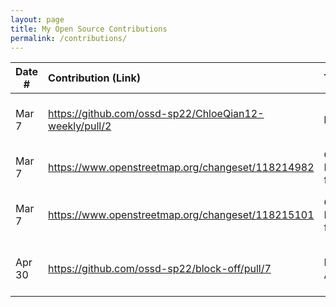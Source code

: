 ```yaml
---
layout: page
title: My Open Source Contributions
permalink: /contributions/
---
```


<!--
Type of the contribution should be "Wikipedia edit", "OpenStreet Map feature", "Documentation", "Course website", "Blog",
"Browser Add-on", etc.

The description should include a brief summary of what you did.

The link should bring us to a public page that shows your contribution. 

Replace the first row with your own contribution. 

-->





| Date #       | Contribution (Link)  | Type  | Description |
|---|:---|:---|:---|
| Mar 7   | https://github.com/ossd-sp22/ChloeQian12-weekly/pull/2    | blog                 |  I improved spelling and grammar  |
| Mar 7   | https://www.openstreetmap.org/changeset/118214982    |  OpenStreet Map feature   |  Update information on Bobst      |
| Mar 7   | https://www.openstreetmap.org/changeset/118215101    |  OpenStreet Map feature   |  Add information on 176 Bleecker  |
| Apr 30  | https://github.com/ossd-sp22/block-off/pull/7        |  Browser Add-on           |  Add a link for the popup button  |
